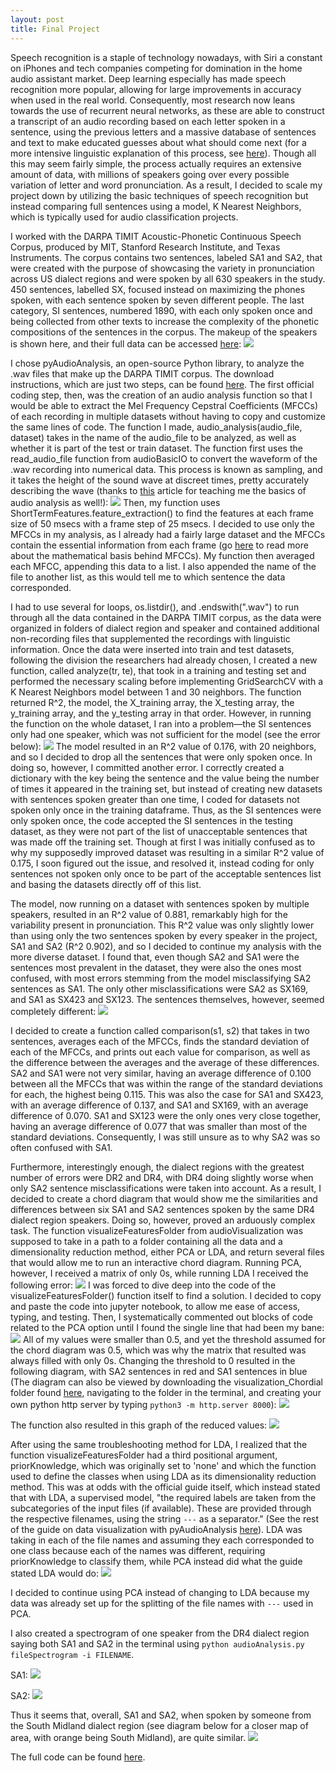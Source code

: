 ```yaml
---
layout: post
title: Final Project
---
```

Speech recognition is a staple of technology nowadays, with Siri a constant on iPhones and tech companies competing for domination in the home audio assistant market. Deep learning especially has made speech recognition more popular, allowing for large improvements in accuracy when used in the real world. Consequently, most research now leans towards the use of recurrent neural networks, as these are able to construct a transcript of an audio recording based on each letter spoken in a sentence, using the previous letters and a massive database of sentences and text to make educated guesses about what should come next (for a more intensive linguistic explanation of this process, see [here](https://cmusphinx.github.io/wiki/tutorialconcepts/)). Though all this may seem fairly simple, the process actually requires an extensive amount of data, with millions of speakers going over every possible variation of letter and word pronunciation. As a result, I decided to scale my project down by utilizing the basic techniques of speech recognition but instead comparing full sentences using a model, K Nearest Neighbors, which is typically used for audio classification projects.

I worked with the DARPA TIMIT Acoustic-Phonetic Continuous Speech Corpus, produced by MIT, Stanford Research Institute, and Texas Instruments. The corpus contains two sentences, labeled SA1 and SA2, that were created with the purpose of showcasing the variety in pronunciation across US dialect regions and were spoken by all 630 speakers in the study. 450 sentences, labelled SX, focused instead on maximizing the phones spoken, with each sentence spoken by seven different people. The last category, SI sentences, numbered 1890, with each only spoken once and being collected from other texts to increase the complexity of the phonetic compositions of the sentences in the corpus. The makeup of the speakers is shown here, and their full data can be accessed [here](https://www.kaggle.com/mfekadu/darpa-timit-acousticphonetic-continuous-speech):
![](/images/dialect.png)

I chose pyAudioAnalysis, an open-source Python library, to analyze the .wav files that make up the DARPA TIMIT corpus. The download instructions, which are just two steps, can be found [here](https://github.com/tyiannak/pyAudioAnalysis/wiki/2.-General). The first official coding step, then, was the creation of an audio analysis function so that I would be able to extract the Mel Frequency Cepstral Coefficients (MFCCs) of each recording in multiple datasets without having to copy and customize the same lines of code. The function I made, audio_analysis(audio_file, dataset) takes in the name of the audio_file to be analyzed, as well as whether it is part of the test or train dataset. The function first uses the read_audio_file function from audioBasicIO to convert the waveform of the .wav recording into numerical data. This process is known as sampling, and it takes the height of the sound wave at discreet times, pretty accurately describing the wave (thanks to [this](https://medium.com/@ageitgey/machine-learning-is-fun-part-6-how-to-do-speech-recognition-with-deep-learning-28293c162f7a) article for teaching me the basics of audio analysis as well!):
![](https://miro.medium.com/max/3200/1*dICZCcmEm_EWWx0yA6B3Cw.gif)
Then, my function uses ShortTermFeatures.feature_extraction() to find the features at each frame size of 50 msecs with a frame step of 25 msecs. I decided to use only the MFCCs in my analysis, as I already had a fairly large dataset and the MFCCs contain the essential information from each frame (go [here](https://opensource.com/article/19/9/audio-processing-machine-learning-python) to read more about the mathematical basis behind MFCCs). My function then averaged each MFCC, appending this data to a list. I also appended the name of the file to another list, as this would tell me to which sentence the data corresponded.

I had to use several for loops, os.listdir(), and .endswith(".wav") to run through all the data contained in the DARPA TIMIT corpus, as the data were organized in folders of dialect region and speaker and contained additional non-recording files that supplemented the recordings with linguistic information. Once the data were inserted into train and test datasets, following the division the researchers had already chosen, I created a new function, called analyze(tr, te), that took in a training and testing set and performed the necessary scaling before implementing GridSearchCV with a K Nearest Neighbors model between 1 and 30 neighbors. The function returned R^2, the model, the X_training array, the X_testing array, the y_training array, and the y_testing array in that order. However, in running the function on the whole dataset, I ran into a problem—the SI sentences only had one speaker, which was not sufficient for the model (see the error below):
![](/images/error.png)
The model resulted in an R^2 value of 0.176, with 20 neighbors, and so I decided to drop all the sentences that were only spoken once. In doing so, however, I committed another error. I correctly created a dictionary with the key being the sentence and the value being the number of times it appeared in the training set, but instead of creating new datasets with sentences spoken greater than one time, I coded for datasets not spoken only once in the training dataframe. Thus, as the SI sentences were only spoken once, the code accepted the SI sentences in the testing dataset, as they were not part of the list of unacceptable sentences that was made off the training set. Though at first I was initially confused as to why my supposedly improved dataset was resulting in a similar R^2 value of 0.175, I soon figured out the issue, and resolved it, instead coding for only sentences not spoken only once to be part of the acceptable sentences list and basing the datasets directly off of this list. 

The model, now running on a dataset with sentences spoken by multiple speakers, resulted in an R^2 value of 0.881, remarkably high for the variability present in pronunciation. This R^2 value was only slightly lower than using only the two sentences spoken by every speaker in the project, SA1 and SA2 (R^2 0.902), and so I decided to continue my analysis with the more diverse dataset. I found that, even though SA2 and SA1 were the sentences most prevalent in the dataset, they were also the ones most confused, with most errors stemming from the model misclassifying SA2 sentences as SA1. The only other misclassifications were SA2 as SX169, and SA1 as SX423 and SX123.  The sentences themselves, however, seemed completely different:
![](/images/sentences.png)

I decided to create a function called comparison(s1, s2) that takes in two sentences, averages each of the MFCCs, finds the standard deviation of each of the MFCCs, and prints out each value for comparison, as well as the difference between the averages and the average of these differences. SA2 and SA1 were not very similar, having an average difference of 0.100 between all the MFCCs that was within the range of the standard deviations for each, the highest being 0.115. This was also the case for SA1 and SX423, with an average difference of 0.137, and SA1 and SX169, with an average difference of 0.070. SA1 and SX123 were the only ones very close together, having an average difference of 0.077 that was smaller than most of the standard deviations. Consequently, I was still unsure as to why SA2 was so often confused with SA1.

Furthermore, interestingly enough, the dialect regions with the greatest number of errors were DR2 and DR4, with DR4 doing slightly worse when only SA2 sentence misclassifications were taken into account. As a result, I decided to create a chord diagram that would show me the similarities and differences between six SA1 and SA2 sentences spoken by the same DR4 dialect region speakers. Doing so, however, proved an arduously complex task. The function visualizeFeaturesFolder from audioVisualization was supposed to take in a path to a folder containing all the data and a dimensionality reduction method, either PCA or LDA, and return several files that would allow me to run an interactive chord diagram. Running PCA, however, I received a matrix of only 0s, while running LDA I received the following error:
![](/images/errorLDA.png)
I was forced to dive deep into the code of the visualizeFeaturesFolder() function itself to find a solution. I decided to copy and paste the code into jupyter notebook, to allow me ease of access, typing, and testing. Then, I systematically commented out blocks of code related to the PCA option until I found the single line that had been my bane:
![](/images/chord.png)
All of my values were smaller than 0.5, and yet the threshold assumed for the chord diagram was 0.5, which was why the matrix that resulted was always filled with only 0s. Changing the threshold to 0 resulted in the following diagram, with SA2 sentences in red and SA1 sentences in blue (The diagram can also be viewed by downloading the visualization_Chordial folder found [here](https://github.com/krzalica/Final_Project), navigating to the folder in the terminal, and creating your own python http server by typing `python3 -m http.server 8000`):
![](/images/chorddiagram.png)

The function also resulted in this graph of the reduced values:
![](/images/graph.png)

After using the same troubleshooting method for LDA, I realized that the function visualizeFeaturesFolder had a third positional argument, priorKnowledge, which was originally set to 'none' and which the function used to define the classes when using LDA as its dimensionality reduction method. This was at odds with the official guide itself, which instead stated that with LDA, a supervised model, "the required labels are taken from the subcategories of the input files (if available). These are provided through the respective filenames, using the string `---` as a separator." (See the rest of the guide on data visualization with pyAudioAnalysis [here](https://github.com/tyiannak/pyAudioAnalysis/wiki/6.-Data-visualization)). LDA was taking in each of the file names and assuming they each corresponded to one class because each of the names was different, requiring priorKnowledge to classify them, while PCA instead did what the guide stated LDA would do:
![](/images/names.png) 

I decided to continue using PCA instead of changing to LDA because my data was already set up for the splitting of the file names with `---` used in PCA.

I also created a spectrogram of one speaker from the DR4 dialect region saying both SA1 and SA2 in the terminal using `python audioAnalysis.py fileSpectrogram -i FILENAME`.

SA1:
![](/images/SA1_Spectrogram.png)

SA2:
![](/images/SA2_Spectrogram.png)

Thus it seems that, overall, SA1 and SA2, when spoken by someone from the South Midland dialect region (see diagram below for a closer map of area, with orange being South Midland), are quite similar.
![](https://upload.wikimedia.org/wikipedia/commons/9/99/Midland_American_English_map.jpg)

The full code can be found [here](https://github.com/krzalica/Final_Project/blob/master/Final%20Project.ipynb).